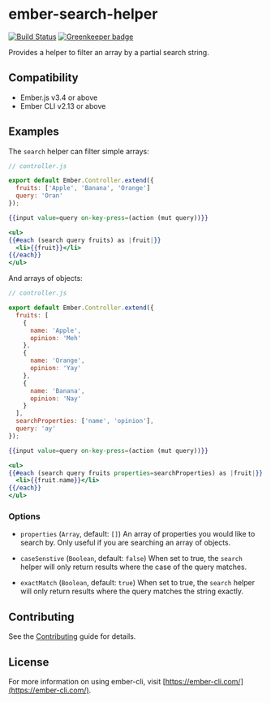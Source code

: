 # ember-search-helper

[![Build Status](https://travis-ci.org/gmurphey/ember-search-helper.svg?branch=master)](https://travis-ci.org/gmurphey/ember-search-helper) [![Greenkeeper badge](https://badges.greenkeeper.io/gmurphey/ember-search-helper.svg)](https://greenkeeper.io/)

Provides a helper to filter an array by a partial search string.

## Compatibility

* Ember.js v3.4 or above
* Ember CLI v2.13 or above

## Examples

The `search` helper can filter simple arrays:

```javascript
// controller.js

export default Ember.Controller.extend({
  fruits: ['Apple', 'Banana', 'Orange']
  query: 'Oran'
});
```

```hbs
{{input value=query on-key-press=(action (mut query))}}

<ul>
{{#each (search query fruits) as |fruit|}}
  <li>{{fruit}}</li>
{{/each}}
</ul>
```

And arrays of objects:

```javascript
// controller.js

export default Ember.Controller.extend({
  fruits: [
    {
      name: 'Apple',
      opinion: 'Meh'
    },
    {
      name: 'Orange',
      opinion: 'Yay'
    },
    {
      name: 'Banana',
      opinion: 'Nay'
    }
  ],
  searchProperties: ['name', 'opinion'],
  query: 'ay'
});
```

```hbs
{{input value=query on-key-press=(action (mut query))}}

<ul>
{{#each (search query fruits properties=searchProperties) as |fruit|}}
  <li>{{fruit.name}}</li>
{{/each}}
</ul>
```

### Options

- `properties` (`Array`, default: `[]`)
  An array of properties you would like to search by. Only useful if you are searching an array of objects.

- `caseSenstive` (`Boolean`, default: `false`)
  When set to true, the `search` helper will only return results where the case of the query matches.

- `exactMatch` (`Boolean`, default: `true`)
  When set to true, the `search` helper will only return results where the query matches the string exactly.

Contributing
------------------------------------------------------------------------------

See the [Contributing](CONTRIBUTING.md) guide for details.


License
------------------------------------------------------------------------------

For more information on using ember-cli, visit [https://ember-cli.com/](https://ember-cli.com/).
